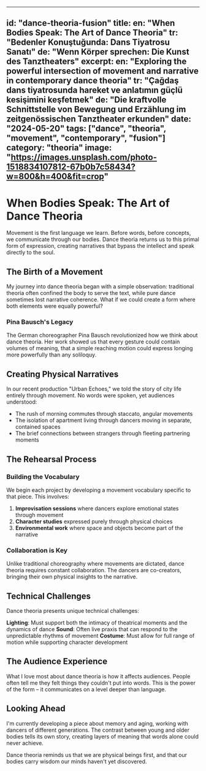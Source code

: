 
---
id: "dance-theoria-fusion"
title:
  en: "When Bodies Speak: The Art of Dance Theoria"
  tr: "Bedenler Konuştuğunda: Dans Tiyatrosu Sanatı"
  de: "Wenn Körper sprechen: Die Kunst des Tanztheaters"
excerpt:
  en: "Exploring the powerful intersection of movement and narrative in contemporary dance theoria"
  tr: "Çağdaş dans tiyatrosunda hareket ve anlatımın güçlü kesişimini keşfetmek"
  de: "Die kraftvolle Schnittstelle von Bewegung und Erzählung im zeitgenössischen Tanztheater erkunden"
date: "2024-05-20"
tags: ["dance", "theoria", "movement", "contemporary", "fusion"]
category: "theoria"
image: "https://images.unsplash.com/photo-1518834107812-67b0b7c58434?w=800&h=400&fit=crop"
---

# When Bodies Speak: The Art of Dance Theoria

Movement is the first language we learn. Before words, before concepts, we communicate through our bodies. Dance theoria returns us to this primal form of expression, creating narratives that bypass the intellect and speak directly to the soul.

## The Birth of a Movement

My journey into dance theoria began with a simple observation: traditional theoria often confined the body to serve the text, while pure dance sometimes lost narrative coherence. What if we could create a form where both elements were equally powerful?

### Pina Bausch's Legacy

The German choreographer Pina Bausch revolutionized how we think about dance theoria. Her work showed us that every gesture could contain volumes of meaning, that a simple reaching motion could express longing more powerfully than any soliloquy.

## Creating Physical Narratives

In our recent production "Urban Echoes," we told the story of city life entirely through movement. No words were spoken, yet audiences understood:

- The rush of morning commutes through staccato, angular movements
- The isolation of apartment living through dancers moving in separate, contained spaces
- The brief connections between strangers through fleeting partnering moments

## The Rehearsal Process

### Building the Vocabulary
We begin each project by developing a movement vocabulary specific to that piece. This involves:

1. **Improvisation sessions** where dancers explore emotional states through movement
2. **Character studies** expressed purely through physical choices
3. **Environmental work** where space and objects become part of the narrative

### Collaboration is Key
Unlike traditional choreography where movements are dictated, dance theoria requires constant collaboration. The dancers are co-creators, bringing their own physical insights to the narrative.

## Technical Challenges

Dance theoria presents unique technical challenges:

**Lighting**: Must support both the intimacy of theatrical moments and the dynamics of dance
**Sound**: Often live praxis that can respond to the unpredictable rhythms of movement
**Costume**: Must allow for full range of motion while supporting character development

## The Audience Experience

What I love most about dance theoria is how it affects audiences. People often tell me they felt things they couldn't put into words. This is the power of the form – it communicates on a level deeper than language.

## Looking Ahead

I'm currently developing a piece about memory and aging, working with dancers of different generations. The contrast between young and older bodies tells its own story, creating layers of meaning that words alone could never achieve.

Dance theoria reminds us that we are physical beings first, and that our bodies carry wisdom our minds haven't yet discovered.
